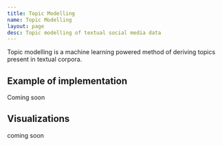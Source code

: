 ```yaml
---
title: Topic Modelling
name: Topic Modelling
layout: page
desc: Topic modelling of textual social media data
---
```

Topic modelling is a machine learning powered method of deriving topics present in textual corpora.

<h2>Example of implementation</h2>
Coming soon


<h2>Visualizations</h2>
coming soon